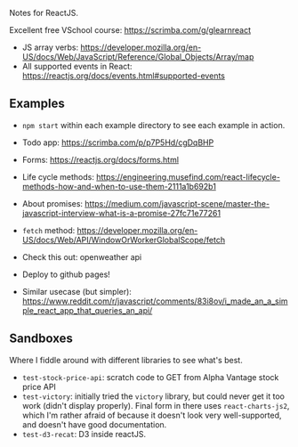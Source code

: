 Notes for ReactJS.

Excellent free VSchool course: https://scrimba.com/g/glearnreact

* JS array verbs: https://developer.mozilla.org/en-US/docs/Web/JavaScript/Reference/Global_Objects/Array/map
* All supported events in React: https://reactjs.org/docs/events.html#supported-events


## Examples

* `npm start` within each example directory to see each example in action.
* Todo app: https://scrimba.com/p/p7P5Hd/cgDqBHP

* Forms: https://reactjs.org/docs/forms.html
* Life cycle methods: https://engineering.musefind.com/react-lifecycle-methods-how-and-when-to-use-them-2111a1b692b1
* About promises: https://medium.com/javascript-scene/master-the-javascript-interview-what-is-a-promise-27fc71e77261
* `fetch` method: https://developer.mozilla.org/en-US/docs/Web/API/WindowOrWorkerGlobalScope/fetch

* Check this out: openweather api
* Deploy to github pages!
* Similar usecase (but simpler): https://www.reddit.com/r/javascript/comments/83i8ov/i_made_an_a_simple_react_app_that_queries_an_api/

## Sandboxes

Where I fiddle around with different libraries to see what's best.
* `test-stock-price-api`: scratch code to GET from Alpha Vantage stock price API
* `test-victory`: initially tried the `victory` library, but could never get it too work (didn't display properly). Final form in there uses `react-charts-js2`, which I'm rather afraid of because it doesn't look very well-supported, and doesn't have good documentation.
* `test-d3-recat`: D3 inside reactJS. 

